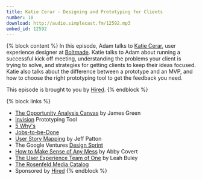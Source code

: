 ```yaml
---
title: Katie Cerar - Designing and Prototyping for Clients
number: 18
download: http://audio.simplecast.fm/12592.mp3
embed_id: 12592
---
```


{% block content %}
In this episode, Adam talks to [Katie Cerar](https://twitter.com/katiecerar), user experience designer at [Boltmade](http://boltmade.com). Katie talks to Adam about running a successful kick off meeting, understanding the problems your client is trying to solve, and strategies for getting clients to keep their ideas focused. Katie also talks about the difference between a prototype and an MVP, and how to choose the right prototyping tool to get the feedback you need.

This episode is brought to you by [Hired](http://hired.com/fullstackradio).
{% endblock %}

{% block links %}
- [The Opportunity Analysis Canvas](http://opportunityanalysiscanvas.com/) by James Green
- [Invision](http://www.invisionapp.com/) Prototyping Tool
- [5 Why's](http://en.wikipedia.org/wiki/5_Whys)
- [Jobs-to-be-Done](http://jobstobedone.org/)
- [User Story Mapping](http://shop.oreilly.com/product/0636920033851.do) by Jeff Patton
- The Google Ventures [Design Sprint](http://www.gv.com/sprint/)
- [How to Make Sense of Any Mess](http://abbytheia.com/makesense/) by Abby Covert
- [The User Experience Team of One](http://rosenfeldmedia.com/books/the-user-experience-team-of-one/) by Leah Buley
- [The Rosenfeld Media Catalog](http://rosenfeldmedia.com/books/)
- Sponsored by [Hired](http://hired.com/fullstackradio)
{% endblock %}

